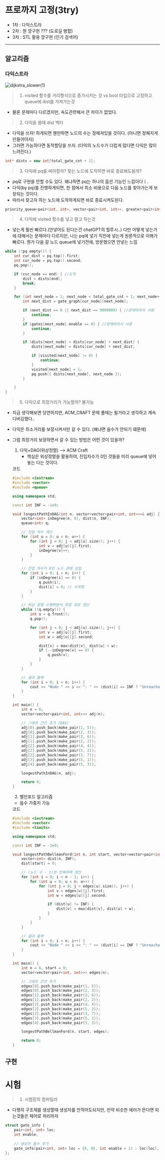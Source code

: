 # 프로까지 고정(3try)
- 1차 : 다익스트라 
- 2차 : 뭔 깡구현 ??? (도로길 병합)
- 3차 : STL 활용 깡구현 (인기 검색어)

---

## 알고리즘

### 다익스트라

![dijkstra_slower(1)](https://github.com/user-attachments/assets/b4b1eb21-321b-48d6-83a7-18db13300851)


> 1. visited 함수를 거리형식으로 증가시키는 것 vs bool 타입으로 고정하고 queue에 dist를 가져가는것

* 물론 문제마다 다르겠지만, 속도관련해서 큰 차이가 없었다.


> 2. 다익을 쓸때 dist 백터

* 다익을 쓰자! 하게되면 웬만하면 노드의 수는 정해져있을 것이다. (아니면 정해지게 만들어야지)
* 그러면 가능하다면 동적할당을 쓰자. (다익의 노드수가 더럽게 많다면 다익은 많이 느려진다.)

```cpp
int* dists = new int[total_gate_cnt + 1];
```


> 3. 다익에 pq를 써야할까? 찾는 노드에 도착하면 바로 종료해도될까?

* pq로 구현을 안할 수도 있다. 왜냐하면 pq는 하나의 옵션 기능인 느낌이다ㅣ.
* 다익(by pq)를 진행하게되면, 한 점에서 최소 비용으로 다음 노드를 찾아가는게 보장되는 것이다.
* 따라서 찾고자 하는 노드에 도착하게되면 바로 종료시켜도된다.

```cpp
priority_queue<pair<int, int>, vector<pair<int, int>>, greater<pair<int, int>>> pq;
```


> 4. 다익에 visited 함수를 넣고 말고 하는것

* 넣는게 훨씬 빠르다.(안넣어도 된다는건 chatGPT의 할루시..)
  다만 어떻게 넣는가에 대해서는 문제마다 다르지만,
  나는 pq에 넣기 직전에 넣는게 원론적으로 이해가 빠르다.
  뭔가 다음 갈 노드 queue에 넣기전에, 방문했으면 안넣는 느낌

```cpp
while (!pq.empty()) {
	int cur_dist = pq.top().first;
	int cur_node = pq.top().second;
	pq.pop();

	if (cur_node == end) { //도착
		dist = dists[end];
		break;
	}

	for (int next_node = 1; next_node < total_gate_cnt + 1; next_node++) {
		int next_dist = gate_graph[cur_node][next_node];

		if (next_dist == 0 || next_dist == 9999999) { //문제따라서 사용
			continue;
		}
		if (gates[next_node].enable == 0) { //문제따라서 사용
			continue;
		}

		if (dists[next_node] > dists[cur_node] + next_dist) {
			dists[next_node] = dists[cur_node] + next_dist;

			if (visited[next_node] != 0) {
				continue;
			}
			visited[next_node] = 1;
			pq.push({ dists[next_node], next_node });
		}

	}
}
```

> 5. 다익으로 최장거리가 가능할까? 불가능

* 지금 생각해보면 당연하지만, ACM_CRAFT 문제 풀때는 될거라고 생각하고 계속 디버깅했다..
* 다익은 최소거리를 보장시켜서만 갈 수 있다. (왜냐면 음수가 안되기 떄문에)
* 그럼 최장거리 보장하면서 갈 수 있는 방법은 어떤 것이 있을까?
  1. 다익+DAG(위상정렬) --> ACM Craft
     * 핵심은 위상정렬을 활용하여, 진입차수가 0인 것들을 미리 queue에 넣어놓는 다는 것이다.

        	
	<detail>
 	<summary> 코드 </summary>
		
	```cpp
	#include <iostream>
	#include <vector>
	#include <queue>
	
	using namespace std;
	
	const int INF = -1e9;
	
	void longestPathInDAG(int n, vector<vector<pair<int, int>>>& adj) {
	    vector<int> inDegree(n, 0), dist(n, INF);
	    queue<int> q;
	
	    // 진입 차수 계산
	    for (int u = 0; u < n; u++) {
	        for (int j = 0; j < adj[u].size(); j++) {
	            int v = adj[u][j].first;
	            inDegree[v]++;
	        }
	    }
	
	    // 진입 차수가 0인 노드 큐에 삽입
	    for (int i = 0; i < n; i++) {
	        if (inDegree[i] == 0) {
	            q.push(i);
	            dist[i] = 0; // 시작점
	        }
	    }
	
	    // 위상 정렬 수행하면서 최장 경로 갱신
	    while (!q.empty()) {
	        int u = q.front();
	        q.pop();
	
	        for (int j = 0; j < adj[u].size(); j++) {
	            int v = adj[u][j].first;
	            int w = adj[u][j].second;
	
	            dist[v] = max(dist[v], dist[u] + w);
	            if (--inDegree[v] == 0) {
	                q.push(v);
	            }
	        }
	    }
	
	    // 결과 출력
	    for (int i = 0; i < n; i++) {
	        cout << "Node " << i << ": " << (dist[i] == INF ? "Unreachable" : to_string(dist[i])) << endl;
	    }
	}
	
	int main() {
	    int n = 6;
	    vector<vector<pair<int, int>>> adj(n);
	
	    // 그래프 간선 추가 (DAG)
	    adj[0].push_back(make_pair(1, 5));
	    adj[0].push_back(make_pair(2, 3));
	    adj[1].push_back(make_pair(3, 6));
	    adj[1].push_back(make_pair(2, 2));
	    adj[2].push_back(make_pair(4, 4));
	    adj[2].push_back(make_pair(5, 2));
	    adj[2].push_back(make_pair(3, 7));
	    adj[3].push_back(make_pair(5, 1));
	    adj[4].push_back(make_pair(5, 3));
	
	    longestPathInDAG(n, adj);
	
	    return 0;
	}
	
 	```
 
  	</detail>


  2. 벨만포드 알고리즘
	* 음수 가중치 가능
	
	<detail>
 	<summary> 코드 </summary>

	```cpp
	#include <iostream>
	#include <vector>
	#include <limits>
	
	using namespace std;
	
	const int INF = -1e9;
	
	void longestPathBellmanFord(int n, int start, vector<vector<pair<int, int>>>& edges) {
	    vector<int> dist(n, INF);
	    dist[start] = 0;
	
	    // (노드 수 - 1)번 반복하며 갱신
	    for (int i = 0; i < n - 1; i++) {
	        for (int u = 0; u < n; u++) {
	            for (int j = 0; j < edges[u].size(); j++) {
	                int v = edges[u][j].first;
	                int w = edges[u][j].second;
	
	                if (dist[u] != INF) {
	                    dist[v] = max(dist[v], dist[u] + w);
	                }
	            }
	        }
	    }
	
	    // 결과 출력
	    for (int i = 0; i < n; i++) {
	        cout << "Node " << i << ": " << (dist[i] == INF ? "Unreachable" : to_string(dist[i])) << endl;
	    }
	}
	
	int main() {
	    int n = 6, start = 0;
	    vector<vector<pair<int, int>>> edges(n);
	
	    // 그래프 간선 추가
	    edges[0].push_back(make_pair(1, 5));
	    edges[0].push_back(make_pair(2, 3));
	    edges[1].push_back(make_pair(3, 6));
	    edges[1].push_back(make_pair(2, 2));
	    edges[2].push_back(make_pair(4, 4));
	    edges[2].push_back(make_pair(5, 2));
	    edges[2].push_back(make_pair(3, 7));
	    edges[3].push_back(make_pair(5, 1));
	    edges[4].push_back(make_pair(5, 3));
	
	    longestPathBellmanFord(n, start, edges);
	
	    return 0;
	}

 	```
 
	</detail>





## 구현

# 시험

> 1. 시험장의 컴파일러

* 다행히 구조체를 생성할때 생성자를 안적어도되지만, 만약 비슷한 에러가 뜬다면 되는것들은 페어로 처리하자

```cpp
struct gate_info {
    pair<int, int> loc;
    int enable;
 
    // 생성자 함수 추가
    gate_info(pair<int, int> loc = {0, 0}, int enable = 1) : loc(loc), enable(enable) {}
};
 
```

